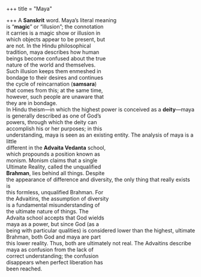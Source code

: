 +++
title = "Maya"

+++
A **Sanskrit** word. Maya’s literal meaning  
is “**magic**” or “illusion”; the connotation  
it carries is a magic show or illusion in  
which objects appear to be present, but  
are not. In the Hindu philosophical  
tradition, maya describes how human  
beings become confused about the true  
nature of the world and themselves.  
Such illusion keeps them enmeshed in  
bondage to their desires and continues  
the cycle of reincarnation (**samsara**)  
that comes from this; at the same time,  
however, such people are unaware that  
they are in bondage.  
In Hindu theism—in which the highest power is conceived as a **deity**—maya  
is generally described as one of God’s  
powers, through which the deity can  
accomplish his or her purposes; in this  
understanding, maya is seen as an existing entity. The analysis of maya is a little  
different in the **Advaita Vedanta** school,  
which propounds a position known as  
monism. Monism claims that a single  
Ultimate Reality, called the unqualified  
**Brahman**, lies behind all things. Despite  
the appearance of difference and diversity, the only thing that really exists is  
this formless, unqualified Brahman. For  
the Advaitins, the assumption of diversity  
is a fundamental misunderstanding of  
the ultimate nature of things. The  
Advaita school accepts that God wields  
maya as a power, but since God (as a  
being with particular qualities) is considered lower than the highest, ultimate  
Brahman, both God and maya are part  
this lower reality. Thus, both are ultimately not real. The Advaitins describe  
maya as confusion from the lack of  
correct understanding; the confusion  
disappears when perfect liberation has  
been reached.
